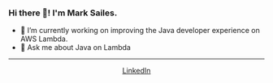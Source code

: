 ### Hi there 👋! I'm Mark Sailes.

- 🔭 I’m currently working on improving the Java developer experience on AWS Lambda.
- 💬 Ask me about Java on Lambda

--- 
<p align="center">
  <a href="https://www.linkedin.com/in/mark-sailes/">LinkedIn</a>
</p>
